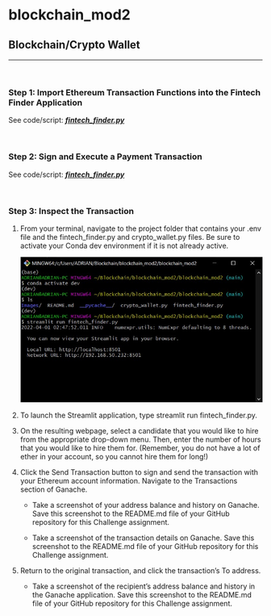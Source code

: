 # blockchain_mod2

## Blockchain/Crypto Wallet
---

<br>

### **Step 1: Import Ethereum Transaction Functions into the Fintech Finder Application**
See code/script: [***fintech_finder.py***](https://github.com/adrian-rusli/blockchain_mod2/blob/main/fintech_finder.py)

<br>

### **Step 2: Sign and Execute a Payment Transaction**
See code/script: [***fintech_finder.py***](https://github.com/adrian-rusli/blockchain_mod2/blob/main/fintech_finder.py)

<br>

### **Step 3: Inspect the Transaction**
1. From your terminal, navigate to the project folder that contains your .env file and the fintech_finder.py and crypto_wallet.py files. Be sure to activate your Conda dev environment if it is not already active.

    ![Screenshot 1](https://github.com/adrian-rusli/blockchain_mod2/blob/main/Images/Screenshot%202022-04-01%20024827.jpg)

2. To launch the Streamlit application, type streamlit run fintech_finder.py.

3. On the resulting webpage, select a candidate that you would like to hire from the appropriate drop-down menu. Then, enter the number of hours that you would like to hire them for. (Remember, you do not have a lot of ether in your account, so you cannot hire them for long!)

4. Click the Send Transaction button to sign and send the transaction with your Ethereum account information. Navigate to the Transactions section of Ganache.

    + Take a screenshot of your address balance and history on Ganache. Save this screenshot to the README.md file of your GitHub repository for this Challenge assignment.

    + Take a screenshot of the transaction details on Ganache. Save this screenshot to the README.md file of your GitHub repository for this Challenge assignment.

5. Return to the original transaction, and click the transaction’s To address.

    + Take a screenshot of the recipient’s address balance and history in the Ganache application. Save this screenshot to the README.md file of your GitHub repository for this Challenge assignment.